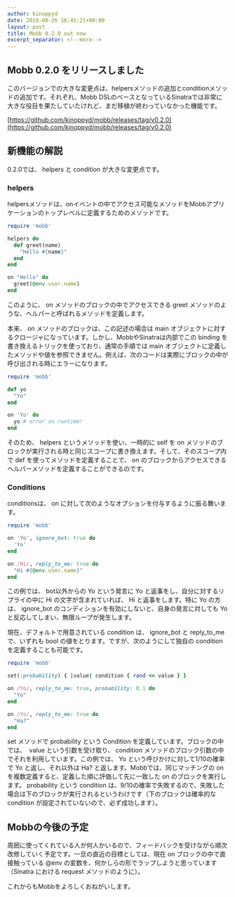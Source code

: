 ```yaml
---
author: kinoppyd
date: 2018-08-26 16:45:21+00:00
layout: post
title: Mobb 0.2.0 out now
excerpt_separator: <!--more-->
---
```


## Mobb 0.2.0 をリリースしました


このバージョンでの大きな変更点は、helpersメソッドの追加とconditionメソッドの追加です。それぞれ、Mobb DSLのベースとなっているSinatraでは非常に大きな役目を果たしていたけれど、まだ移植が終わっていなかった機能です。

[https://github.com/kinoppyd/mobb/releases/tag/v0.2.0](https://github.com/kinoppyd/mobb/releases/tag/v0.2.0)


## 新機能の解説


0.2.0では、 helpers と condition が大きな変更点です。


### helpers


helpersメソッドは、onイベントの中でアクセス可能なメソッドをMobbアプリケーションのトップレベルに定義するためのメソッドです。

```ruby
require 'mobb'

helpers do
  def greet(name)
    "Hello #{name}"
  end
end

on "Hello" do
  greet(@env.user.name)
end
```

このように、 on メソッドのブロックの中でアクセスできる greet メソッドのような、ヘルパーと呼ばれるメソッドを定義します。

本来、 on メソッドのブロックは、この記述の場合は main オブジェクトに対するクロージャになっています。しかし、MobbやSinatraは内部でこの binding を書き換えるトリックを使っており、通常の手順では main オブジェクトに定義したメソッドや値を参照できません。例えば、次のコードは実際にブロックの中が呼び出される時にエラーになります。

```ruby
require 'mobb'

def yo
  "Yo"
end

on 'Yo' do
  yo # error on runtime!
end
```

そのため、 helpers というメソッドを使い、一時的に self を on メソッドのブロックが実行される時と同じスコープに書き換えます。そして、そのスコープ内で def を使ってメソッドを定義することで、 on のブロックからアクセスできるヘルパーメソッドを定義することができるのです。

<!--more-->

### Conditions


conditionsは、 on に対して次のようなオプションを付与するように振る舞います。

```ruby
require 'mobb'

on 'Yo', ignore_bot: true do
  'Yo'
end

on /Hi/, reply_to_me: true do
  "Hi #{@env.user.name}"
end
```

この例では、 bot以外からの Yo という発言に Yo と返事をし、自分に対するリプライの中に Hi の文字が含まれていれば、 Hi と返事をします。特に Yo の方は、 ignore_bot のコンディションを有効にしないと、自身の発言に対しても Yo と反応してしまい、無限ループが発生します。

現在、デフォルトで用意されている condition は、 ignore_bot と reply_to_me で、いずれも bool の値をとります。ですが、次のようにして独自の condition を定義することも可能です。

```ruby
require 'mobb'

set(:probability) { |value| condition { rand <= value } }

on /Yo/, reply_to_me: true, probability: 0.1 do
  "Yo"
end

on /Yo/, reply_to_me: true do
  "Ha?"
end
```

set メソッドで probability という Condition を定義しています。ブロックの中では、  value という引数を受け取り、 condition メソッドのブロック引数の中でそれを利用しています。この例では、 Yo という呼びかけに対して1/10の確率で Yo と返し、それ以外は Ha? と返します。Mobbでは、同じマッチングの on を複数定義すると、定義した順に評価して先に一致した on のブロックを実行します。 probability という condition は、9/10の確率で失敗するので、失敗した場合は下のブロックが実行されるというわけです（下のブロックは確率的な condition が設定されていないので、必ず成功します）。


## Mobbの今後の予定


周囲に使ってくれている人が何人かいるので、フィードバックを受けながら順次改修していく予定です。一旦の直近の目標としては、現在 on ブロックの中で直接触っている @env の変数を、何かしらの形でラップしようと思っています（Sinatra における request メソッドのように）。

これからもMobbをよろしくおねがいします。
